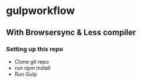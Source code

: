 # gulpworkflow
## With Browsersync & Less compiler
### Setting up this repo

- Clone git repo
- run npm install
- Run Gulp
